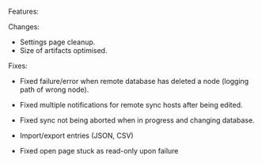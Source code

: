Features:

Changes:
* Settings page cleanup.
* Size of artifacts optimised.

Fixes:
* Fixed failure/error when remote database has deleted a node (logging path of wrong node).
* Fixed multiple notifications for remote sync hosts after being edited.
* Fixed sync not being aborted when in progress and changing database.






* Import/export entries (JSON, CSV)

* Fixed open page stuck as read-only upon failure

